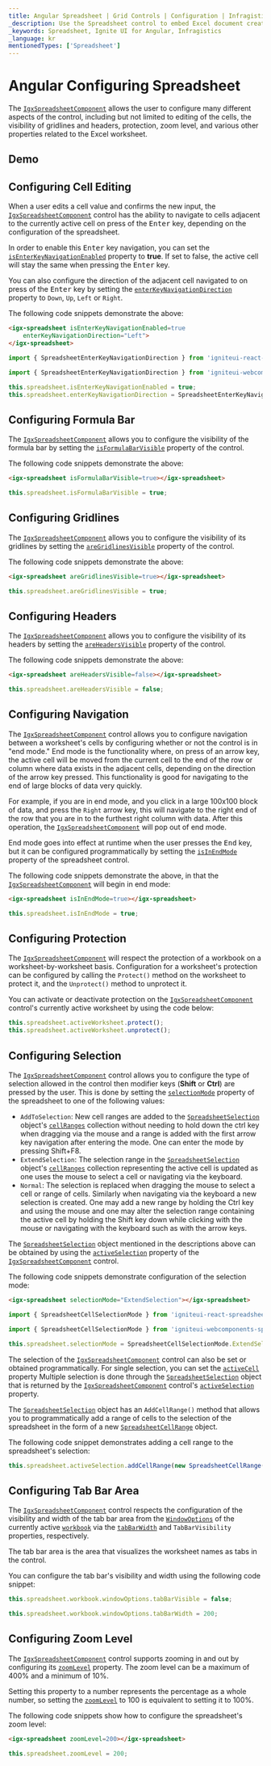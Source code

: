 ```yaml
---
title: Angular Spreadsheet | Grid Controls | Configuration | Infragistics |
_description: Use the Spreadsheet control to embed Excel document creation and editing experiences right into your application.
_keywords: Spreadsheet, Ignite UI for Angular, Infragistics
_language: kr
mentionedTypes: ['Spreadsheet']
---
```


# Angular Configuring Spreadsheet

The [`IgxSpreadsheetComponent`]({environment:dvApiBaseUrl}/products/ignite-ui-angular/api/docs/typescript/latest/classes/igniteui_angular_spreadsheet.igxspreadsheetcomponent.html) allows the user to configure many different aspects of the control, including but not limited to editing of the cells, the visibility of gridlines and headers, protection, zoom level, and various other properties related to the Excel worksheet.

## Demo

<code-view style="height: 500px" alt="Angular spreadsheet config options"
           data-demos-base-url="{environment:dvDemosBaseUrl}"
                    iframe-src="{environment:dvDemosBaseUrl}/excel/spreadsheet/config-options"
                                                 github-src="excel/spreadsheet/config-options">
</code-view>


<div class="divider--half"></div>

## Configuring Cell Editing

When a user edits a cell value and confirms the new input, the [`IgxSpreadsheetComponent`]({environment:dvApiBaseUrl}/products/ignite-ui-angular/api/docs/typescript/latest/classes/igniteui_angular_spreadsheet.igxspreadsheetcomponent.html) control has the ability to navigate to cells adjacent to the currently active cell on press of the <kbd>Enter</kbd> key, depending on the configuration of the spreadsheet.

In order to enable this <kbd>Enter</kbd> key navigation, you can set the [`isEnterKeyNavigationEnabled`]({environment:dvApiBaseUrl}/products/ignite-ui-angular/api/docs/typescript/latest/classes/igniteui_angular_spreadsheet.igxspreadsheetcomponent.html#isenterkeynavigationenabled) property to **true**. If set to false, the active cell will stay the same when pressing the <kbd>Enter</kbd> key.

You can also configure the direction of the adjacent cell navigated to on press of the <kbd>Enter</kbd> key by setting the [`enterKeyNavigationDirection`]({environment:dvApiBaseUrl}/products/ignite-ui-angular/api/docs/typescript/latest/classes/igniteui_angular_spreadsheet.igxspreadsheetcomponent.html#enterkeynavigationdirection) property to `Down`, `Up`, `Left` or `Right`.

The following code snippets demonstrate the above:

```html
<igx-spreadsheet isEnterKeyNavigationEnabled=true
    enterKeyNavigationDirection="Left">
</igx-spreadsheet>
```

```ts
import { SpreadsheetEnterKeyNavigationDirection } from 'igniteui-react-spreadsheet';
```

```ts
import { SpreadsheetEnterKeyNavigationDirection } from 'igniteui-webcomponents-spreadsheet';
```

```ts
this.spreadsheet.isEnterKeyNavigationEnabled = true;
this.spreadsheet.enterKeyNavigationDirection = SpreadsheetEnterKeyNavigationDirection.Left;
```

## Configuring Formula Bar

The [`IgxSpreadsheetComponent`]({environment:dvApiBaseUrl}/products/ignite-ui-angular/api/docs/typescript/latest/classes/igniteui_angular_spreadsheet.igxspreadsheetcomponent.html) allows you to configure the visibility of the formula bar by setting the [`isFormulaBarVisible`]({environment:dvApiBaseUrl}/products/ignite-ui-angular/api/docs/typescript/latest/classes/igniteui_angular_spreadsheet.igxspreadsheetcomponent.html#isformulabarvisible) property of the control.

The following code snippets demonstrate the above:

```html
<igx-spreadsheet isFormulaBarVisible=true></igx-spreadsheet>
```

```ts
this.spreadsheet.isFormulaBarVisible = true;
```

## Configuring Gridlines

The [`IgxSpreadsheetComponent`]({environment:dvApiBaseUrl}/products/ignite-ui-angular/api/docs/typescript/latest/classes/igniteui_angular_spreadsheet.igxspreadsheetcomponent.html) allows you to configure the visibility of its gridlines by setting the [`areGridlinesVisible`]({environment:dvApiBaseUrl}/products/ignite-ui-angular/api/docs/typescript/latest/classes/igniteui_angular_spreadsheet.igxspreadsheetcomponent.html#aregridlinesvisible) property of the control.

The following code snippets demonstrate the above:

```html
<igx-spreadsheet areGridlinesVisible=true></igx-spreadsheet>
```

```ts
this.spreadsheet.areGridlinesVisible = true;
```

## Configuring Headers

The [`IgxSpreadsheetComponent`]({environment:dvApiBaseUrl}/products/ignite-ui-angular/api/docs/typescript/latest/classes/igniteui_angular_spreadsheet.igxspreadsheetcomponent.html) allows you to configure the visibility of its headers by setting the [`areHeadersVisible`]({environment:dvApiBaseUrl}/products/ignite-ui-angular/api/docs/typescript/latest/classes/igniteui_angular_spreadsheet.igxspreadsheetcomponent.html#areheadersvisible) property of the control.

The following code snippets demonstrate the above:

```html
<igx-spreadsheet areHeadersVisible=false></igx-spreadsheet>
```

```ts
this.spreadsheet.areHeadersVisible = false;
```

## Configuring Navigation

The [`IgxSpreadsheetComponent`]({environment:dvApiBaseUrl}/products/ignite-ui-angular/api/docs/typescript/latest/classes/igniteui_angular_spreadsheet.igxspreadsheetcomponent.html) control allows you to configure navigation between a worksheet's cells by configuring whether or not the control is in "end mode." End mode is the functionality where, on press of an arrow key, the active cell will be moved from the current cell to the end of the row or column where data exists in the adjacent cells, depending on the direction of the arrow key pressed. This functionality is good for navigating to the end of large blocks of data very quickly.

For example, if you are in end mode, and you click in a large 100x100 block of data, and press the `Right` arrow key, this will navigate to the right end of the row that you are in to the furthest right column with data. After this operation, the [`IgxSpreadsheetComponent`]({environment:dvApiBaseUrl}/products/ignite-ui-angular/api/docs/typescript/latest/classes/igniteui_angular_spreadsheet.igxspreadsheetcomponent.html) will pop out of end mode.

End mode goes into effect at runtime when the user presses the <kbd>End</kbd> key, but it can be configured programmatically by setting the [`isInEndMode`]({environment:dvApiBaseUrl}/products/ignite-ui-angular/api/docs/typescript/latest/classes/igniteui_angular_spreadsheet.igxspreadsheetcomponent.html#isinendmode) property of the spreadsheet control.

The following code snippets demonstrate the above, in that the [`IgxSpreadsheetComponent`]({environment:dvApiBaseUrl}/products/ignite-ui-angular/api/docs/typescript/latest/classes/igniteui_angular_spreadsheet.igxspreadsheetcomponent.html) will begin in end mode:

```html
<igx-spreadsheet isInEndMode=true></igx-spreadsheet>
```

```ts
this.spreadsheet.isInEndMode = true;
```

## Configuring Protection

The [`IgxSpreadsheetComponent`]({environment:dvApiBaseUrl}/products/ignite-ui-angular/api/docs/typescript/latest/classes/igniteui_angular_spreadsheet.igxspreadsheetcomponent.html) will respect the protection of a workbook on a worksheet-by-worksheet basis. Configuration for a worksheet's protection can be configured by calling the `Protect()` method on the worksheet to protect it, and the `Unprotect()` method to unprotect it.

You can activate or deactivate protection on the [`IgxSpreadsheetComponent`]({environment:dvApiBaseUrl}/products/ignite-ui-angular/api/docs/typescript/latest/classes/igniteui_angular_spreadsheet.igxspreadsheetcomponent.html) control's currently active worksheet by using the code below:

```ts
this.spreadsheet.activeWorksheet.protect();
this.spreadsheet.activeWorksheet.unprotect();
```

## Configuring Selection

The [`IgxSpreadsheetComponent`]({environment:dvApiBaseUrl}/products/ignite-ui-angular/api/docs/typescript/latest/classes/igniteui_angular_spreadsheet.igxspreadsheetcomponent.html) control allows you to configure the type of selection allowed in the control then modifier keys (**Shift** or **Ctrl**) are pressed by the user. This is done by setting the [`selectionMode`]({environment:dvApiBaseUrl}/products/ignite-ui-angular/api/docs/typescript/latest/classes/igniteui_angular_spreadsheet.igxspreadsheetcomponent.html#selectionmode) property of the spreadsheet to one of the following values:

*   `AddToSelection`: New cell ranges are added to the [`SpreadsheetSelection`]({environment:dvApiBaseUrl}/products/ignite-ui-angular/api/docs/typescript/latest/classes/igniteui_angular_spreadsheet.spreadsheetselection.html) object's [`cellRanges`]({environment:dvApiBaseUrl}/products/ignite-ui-angular/api/docs/typescript/latest/classes/igniteui_angular_spreadsheet.spreadsheetselection.html#cellranges) collection without needing to hold down the ctrl key when dragging via the mouse and a range is added with the first arrow key navigation after entering the mode. One can enter the mode by pressing Shift+F8.
*   `ExtendSelection`: The selection range in the [`SpreadsheetSelection`]({environment:dvApiBaseUrl}/products/ignite-ui-angular/api/docs/typescript/latest/classes/igniteui_angular_spreadsheet.spreadsheetselection.html) object's [`cellRanges`]({environment:dvApiBaseUrl}/products/ignite-ui-angular/api/docs/typescript/latest/classes/igniteui_angular_spreadsheet.spreadsheetselection.html#cellranges) collection representing the active cell is updated as one uses the mouse to select a cell or navigating via the keyboard.
*   `Normal`: The selection is replaced when dragging the mouse to select a cell or range of cells. Similarly when navigating via the keyboard a new selection is created. One may add a new range by holding the Ctrl key and using the mouse and one may alter the selection range containing the active cell by holding the Shift key down while clicking with the mouse or navigating with the keyboard such as with the arrow keys.

The [`SpreadsheetSelection`]({environment:dvApiBaseUrl}/products/ignite-ui-angular/api/docs/typescript/latest/classes/igniteui_angular_spreadsheet.spreadsheetselection.html) object mentioned in the descriptions above can be obtained by using the [`activeSelection`]({environment:dvApiBaseUrl}/products/ignite-ui-angular/api/docs/typescript/latest/classes/igniteui_angular_spreadsheet.igxspreadsheetcomponent.html#activeselection) property of the [`IgxSpreadsheetComponent`]({environment:dvApiBaseUrl}/products/ignite-ui-angular/api/docs/typescript/latest/classes/igniteui_angular_spreadsheet.igxspreadsheetcomponent.html) control.

The following code snippets demonstrate configuration of the selection mode:

```html
<igx-spreadsheet selectionMode="ExtendSelection"></igx-spreadsheet>
```

```ts
import { SpreadsheetCellSelectionMode } from 'igniteui-react-spreadsheet';
```

```ts
import { SpreadsheetCellSelectionMode } from 'igniteui-webcomponents-spreadsheet';
```

```ts
this.spreadsheet.selectionMode = SpreadsheetCellSelectionMode.ExtendSelection;
```

The selection of the [`IgxSpreadsheetComponent`]({environment:dvApiBaseUrl}/products/ignite-ui-angular/api/docs/typescript/latest/classes/igniteui_angular_spreadsheet.igxspreadsheetcomponent.html) control can also be set or obtained programmatically. For single selection, you can set the [`activeCell`]({environment:dvApiBaseUrl}/products/ignite-ui-angular/api/docs/typescript/latest/classes/igniteui_angular_spreadsheet.igxspreadsheetcomponent.html#activecell) property Multiple selection is done through the [`SpreadsheetSelection`]({environment:dvApiBaseUrl}/products/ignite-ui-angular/api/docs/typescript/latest/classes/igniteui_angular_spreadsheet.spreadsheetselection.html) object that is returned by the [`IgxSpreadsheetComponent`]({environment:dvApiBaseUrl}/products/ignite-ui-angular/api/docs/typescript/latest/classes/igniteui_angular_spreadsheet.igxspreadsheetcomponent.html) control's [`activeSelection`]({environment:dvApiBaseUrl}/products/ignite-ui-angular/api/docs/typescript/latest/classes/igniteui_angular_spreadsheet.igxspreadsheetcomponent.html#activeselection) property.

The [`SpreadsheetSelection`]({environment:dvApiBaseUrl}/products/ignite-ui-angular/api/docs/typescript/latest/classes/igniteui_angular_spreadsheet.spreadsheetselection.html) object has an `AddCellRange()` method that allows you to programmatically add a range of cells to the selection of the spreadsheet in the form of a new  [`SpreadsheetCellRange`]({environment:dvApiBaseUrl}/products/ignite-ui-angular/api/docs/typescript/latest/classes/igniteui_angular_spreadsheet.spreadsheetcellrange.html) object.

The following code snippet demonstrates adding a cell range to the spreadsheet's selection:

```ts
this.spreadsheet.activeSelection.addCellRange(new SpreadsheetCellRange(2, 2, 5, 5));
```

## Configuring Tab Bar Area

The [`IgxSpreadsheetComponent`]({environment:dvApiBaseUrl}/products/ignite-ui-angular/api/docs/typescript/latest/classes/igniteui_angular_spreadsheet.igxspreadsheetcomponent.html) control respects the configuration of the visibility and width of the tab bar area from the [`WindowOptions`]({environment:dvApiBaseUrl}/products/ignite-ui-angular/api/docs/typescript/latest/classes/igniteui_angular_excel.windowoptions.html) of the currently active [`workbook`]({environment:dvApiBaseUrl}/products/ignite-ui-angular/api/docs/typescript/latest/classes/igniteui_angular_spreadsheet.igxspreadsheetcomponent.html#workbook) via the [`tabBarWidth`]({environment:dvApiBaseUrl}/products/ignite-ui-angular/api/docs/typescript/latest/classes/igniteui_angular_excel.windowoptions.html#tabbarwidth) and `TabBarVisibility` properties, respectively.

The tab bar area is the area that visualizes the worksheet names as tabs in the control.

You can configure the tab bar's visibility and width using the following code snippet:

```ts
this.spreadsheet.workbook.windowOptions.tabBarVisible = false;

this.spreadsheet.workbook.windowOptions.tabBarWidth = 200;
```

## Configuring Zoom Level

The [`IgxSpreadsheetComponent`]({environment:dvApiBaseUrl}/products/ignite-ui-angular/api/docs/typescript/latest/classes/igniteui_angular_spreadsheet.igxspreadsheetcomponent.html) control supports zooming in and out by configuring its [`zoomLevel`]({environment:dvApiBaseUrl}/products/ignite-ui-angular/api/docs/typescript/latest/classes/igniteui_angular_spreadsheet.igxspreadsheetcomponent.html#zoomlevel) property. The zoom level can be a maximum of 400% and a minimum of 10%.

Setting this property to a number represents the percentage as a whole number, so setting the [`zoomLevel`]({environment:dvApiBaseUrl}/products/ignite-ui-angular/api/docs/typescript/latest/classes/igniteui_angular_spreadsheet.igxspreadsheetcomponent.html#zoomlevel) to 100 is equivalent to setting it to 100%.

The following code snippets show how to configure the spreadsheet's zoom level:

```html
<igx-spreadsheet zoomLevel=200></igx-spreadsheet>
```

```ts
this.spreadsheet.zoomLevel = 200;
```
